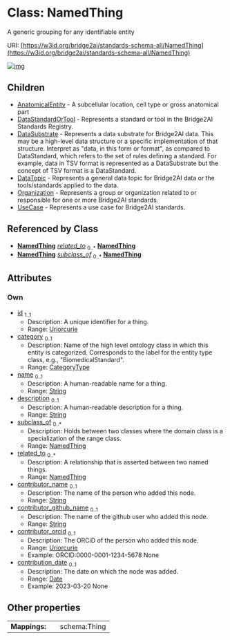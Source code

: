 
# Class: NamedThing

A generic grouping for any identifiable entity

URI: [https://w3id.org/bridge2ai/standards-schema-all/NamedThing](https://w3id.org/bridge2ai/standards-schema-all/NamedThing)


[![img](https://yuml.me/diagram/nofunky;dir:TB/class/[UseCase],[Organization],[NamedThing]<related_to%200..*-%20[NamedThing&#124;id:uriorcurie;category:category_type%20%3F;name:string%20%3F;description:string%20%3F;contributor_name:string%20%3F;contributor_github_name:string%20%3F;contributor_orcid:uriorcurie%20%3F;contribution_date:date%20%3F],[NamedThing]<subclass_of%200..*-%20[NamedThing],[NamedThing]^-[UseCase],[NamedThing]^-[Organization],[NamedThing]^-[DataTopic],[NamedThing]^-[DataSubstrate],[NamedThing]^-[DataStandardOrTool],[NamedThing]^-[AnatomicalEntity],[DataTopic],[DataSubstrate],[DataStandardOrTool],[AnatomicalEntity])](https://yuml.me/diagram/nofunky;dir:TB/class/[UseCase],[Organization],[NamedThing]<related_to%200..*-%20[NamedThing&#124;id:uriorcurie;category:category_type%20%3F;name:string%20%3F;description:string%20%3F;contributor_name:string%20%3F;contributor_github_name:string%20%3F;contributor_orcid:uriorcurie%20%3F;contribution_date:date%20%3F],[NamedThing]<subclass_of%200..*-%20[NamedThing],[NamedThing]^-[UseCase],[NamedThing]^-[Organization],[NamedThing]^-[DataTopic],[NamedThing]^-[DataSubstrate],[NamedThing]^-[DataStandardOrTool],[NamedThing]^-[AnatomicalEntity],[DataTopic],[DataSubstrate],[DataStandardOrTool],[AnatomicalEntity])

## Children

 * [AnatomicalEntity](AnatomicalEntity.md) - A subcellular location, cell type or gross anatomical part
 * [DataStandardOrTool](DataStandardOrTool.md) - Represents a standard or tool in the Bridge2AI Standards Registry.
 * [DataSubstrate](DataSubstrate.md) - Represents a data substrate for Bridge2AI data. This may be a high-level data structure or a specific implementation of that structure. Interpret as "data, in this form or format", as compared to DataStandard, which refers to the set of rules defining a standard. For example, data in TSV format is represented as a DataSubstrate but the concept of TSV format is a DataStandard.
 * [DataTopic](DataTopic.md) - Represents a general data topic for Bridge2AI data or the tools/standards applied to the data.
 * [Organization](Organization.md) - Represents a group or organization related to or responsible for one or more Bridge2AI standards.
 * [UseCase](UseCase.md) - Represents a use case for Bridge2AI standards.

## Referenced by Class

 *  **[NamedThing](NamedThing.md)** *[related_to](related_to.md)*  <sub>0..\*</sub>  **[NamedThing](NamedThing.md)**
 *  **[NamedThing](NamedThing.md)** *[subclass_of](subclass_of.md)*  <sub>0..\*</sub>  **[NamedThing](NamedThing.md)**

## Attributes


### Own

 * [id](id.md)  <sub>1..1</sub>
     * Description: A unique identifier for a thing.
     * Range: [Uriorcurie](types/Uriorcurie.md)
 * [category](category.md)  <sub>0..1</sub>
     * Description: Name of the high level ontology class in which this entity is categorized. Corresponds to the label for the entity type class, e.g., "BiomedicalStandard".
     * Range: [CategoryType](types/CategoryType.md)
 * [name](name.md)  <sub>0..1</sub>
     * Description: A human-readable name for a thing.
     * Range: [String](types/String.md)
 * [description](description.md)  <sub>0..1</sub>
     * Description: A human-readable description for a thing.
     * Range: [String](types/String.md)
 * [subclass_of](subclass_of.md)  <sub>0..\*</sub>
     * Description: Holds between two classes where the domain class is a specialization of the range class.
     * Range: [NamedThing](NamedThing.md)
 * [related_to](related_to.md)  <sub>0..\*</sub>
     * Description: A relationship that is asserted between two named things.
     * Range: [NamedThing](NamedThing.md)
 * [contributor_name](contributor_name.md)  <sub>0..1</sub>
     * Description: The name of the person who added this node.
     * Range: [String](types/String.md)
 * [contributor_github_name](contributor_github_name.md)  <sub>0..1</sub>
     * Description: The name of the github user who added this node.
     * Range: [String](types/String.md)
 * [contributor_orcid](contributor_orcid.md)  <sub>0..1</sub>
     * Description: The ORCiD of the person who added this node.
     * Range: [Uriorcurie](types/Uriorcurie.md)
     * Example: ORCID:0000-0001-1234-5678 None
 * [contribution_date](contribution_date.md)  <sub>0..1</sub>
     * Description: The date on which the node was added.
     * Range: [Date](types/Date.md)
     * Example: 2023-03-20 None

## Other properties

|  |  |  |
| --- | --- | --- |
| **Mappings:** | | schema:Thing |